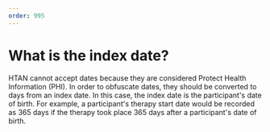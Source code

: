 ```yaml
---
order: 995
---
```


# What is the index date?

HTAN cannot accept dates because they are considered Protect Health Information (PHI). In order to obfuscate dates, they should be converted
to days from an index date.  In this case, the index date is the participant's date of birth.  For example, a participant's therapy start date 
would be recorded as 365 days if the therapy took place 365 days after a participant's date of birth.